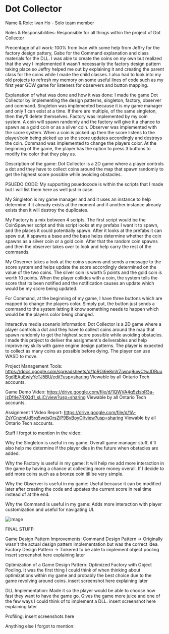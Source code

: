 # Dot Collector

Name & Role:
Ivan Ho - Solo team member

Roles & Responsibilities:
Responsible for all things within the project of Dot Collector

Precentage of all work:
100% from Ivan with some help from Jeffry for the factory design pattery, Gabe for the Command explanation and class materials for the DLL. I was able to create the coins on my own but realized that the way I implemented it wasn't necessarily the factory design pattern taking place so Jeffry helped me out by explaining it and creating the parent class for the coins while I made the child classes. I also had to look into my old projects to refresh my memory on some useful lines of code such as my first year GDW game for listeners for observers and button mapping.

Explanation of what was done and how it was done:
I made the game Dot Collector by implementing the design patterns, singleton, factory, observer and command.
Singleton was implemented because it is my game manager and only 1 can exist at a time. If there are multiple, of the same singleton, then they'll delete themselves.
Factory was implemented by my coin system. A coin will spawn randomly and the factory will give it a chance to spawn as a gold coin or as a silver coin.
Observer was implemented with the score system. When a coin is picked up then the score listens to the player/coin being picked up so the score updates accordingly and destroys the coin.
Command was implemented to change the players color. At the beginning of the game, the player has the option to press 3 buttons to modify the color that they play as.

Description of the game:
Dot Collector is a 2D game where a player controls a dot and they have to collect coins around the map that spawn randomly to get the highest score possible while avoiding obstacles.

PSUEDO CODE:
My supporting psuedocode is within the scripts that I made but I will list them here as well just in case.

My Singleton is my game manager and and it uses an instance to help determine if it already exists at the moment and if another instance already exists then it will destroy the duplicates.

My Factory is a mix between 4 scripts. The first script would be the CoinSpawner script and this script looks at my prefabs I want it to spawn, and the places it could potentially spawn. After it looks at the prefabs it can spew out, it spawns a base and the base helps determine whether the coin spawns as a silver coin or a gold coin. After that the random coin spawns and then the observer takes over to look and help carry the rest of the commands.

My Observer takes a look at the coins spawns and sends a message to the score system and helps update the score accordingly determined on the value of the two coins. The silver coin is worth 5 points and the gold coin is worth 10 points. When the player collides with a coin, the system tells the score that its been notified and the notification causes an update which would be my score being updated. 

For Command, at the beginning of my game, I have three buttons which are mapped to change the players color. Simply put, the button just sends a command to the system letting it know something needs to happen which would be the players color being changed.

Interactive media scenario information:
Dot Collector is a 2D game where a player controls a dot and they have to collect coins around the map that spawn randomly to get the highest score possible while avoiding obstacles. I made this project to deliver the assignment's deliverables and help improve my skills with game engine design patterns. The player is expected to collect as many coins as possible before dying. The player can use WASD to move.

Project Management Tools:
https://docs.google.com/spreadsheets/d/1pROi6e8mVZiwnq9uwCtwJDRuuSgdIEAuEwlyYeTJ5BU/edit?usp=sharing Viewable by all Ontario Tech accounts.

Game Demo Video:
https://drive.google.com/file/d/1QWVA4q5zIsbR3a-jzDf4e7RXQd1_sLiC/view?usp=sharing Viewable by all Ontario Tech accounts.

Assignment 1 Video Report:
https://drive.google.com/file/d/1A-ZsYCnzmUd5rq5wdsOrsZiP9BvBoyOl/view?usp=sharing Viewable by all Ontario Tech accounts.

Stuff I forgot to mention in the video:

Why the Singleton is useful in my game:
Overall game manager stuff, it'll also help me determine if the player dies in the future when obstacles are added.

Why the Factory is useful in my game:
It will help me add more interaction in the game by having a chance at collecting more money overall. If I decide to add more coins such as a bronze coin itll be very simple.

Why the Observer is useful in my game:
Useful because it can be modified later after creating the code and updates the current score in real time instead of at the end.

Why the Command is useful in my game: 
Adds more interaction with player customization and useful for navigating UI.

![image](https://github.com/user-attachments/assets/486b9201-77d1-4ded-813f-680619eac209)

FINAL STUFF:

Game Design Pattern Improvements:
Command Design Pattern -> Originally wasn't the actual design pattern implementation but was the correct idea. 
Factory Design Pattern -> Tinkered to be able to implement object pooling
insert screenshot here explaining later

Optimization of a Game Design Pattern:
Optimized Factory with Object Pooling. It was the first thing I could think of when thinking about optimizations within my game and probably the best choice due to the game revolving around coins.
insert screenshot here explaining later

DLL Implementation:
Made it so the player would be able to choose how fast they want to have the game go. Gives the game more juice and one of the few ways I could think of to implement a DLL.
insert screenshot here explaining later

Profiling:
insert screenshots here

Anything else I forgot to mention:

